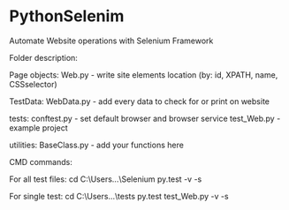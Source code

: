 # PythonSelenim
Automate Website operations with Selenium Framework


Folder description:

Page objects:
Web.py - write site elements location (by: id, XPATH, name, CSSselector)

TestData:
WebData.py - add every data to check for or print on website

tests:
conftest.py - set default browser and browser service
test_Web.py - example project

utilities:
BaseClass.py - add your functions here


CMD commands:

For all test files:
cd C:\Users\...\Selenium
py.test -v -s

For single test:
cd C:\Users\...\tests
py.test test_Web.py -v -s
